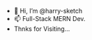 - 👋 Hi, I’m @harry-sketch
- 📫 Full-Stack MERN Dev.
- Thnks for Visiting...

<!---
harry-sketch/harry-sketch is a ✨ special ✨ repository because its `README.md` (this file) appears on your GitHub profile.
You can click the Preview link to take a look at your changes.
--->
